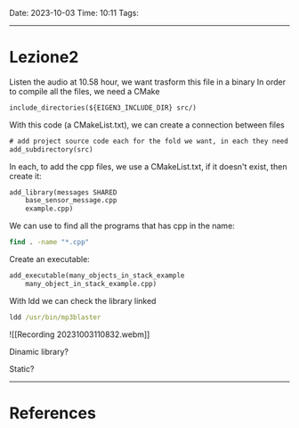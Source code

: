 Date: 2023-10-03
Time: 10:11
Tags:

---
# Lezione2

Listen the audio at 10.58 hour, 
we want trasform this file in a binary
In order to compile all the files, we need a CMake
```txt
include_directories(${EIGEN3_INCLUDE_DIR} src/)
```

With this code (a CMakeList.txt), we can create a connection between files
```txt
# add project source code each for the fold we want, in each they need a CMAKE already done
add_subdirectory(src)
```
In each, to add the cpp files, we use a CMakeList.txt, if it doesn't exist, then create it:
``` txt
add_library(messages SHARED
	base_sensor_message.cpp
	example.cpp)
```


We can use to find all the programs that has cpp in the name:
``` cmd
find . -name "*.cpp"
```

Create an executable:
```txt
add_executable(many_objects_in_stack_example
	many_object_in_stack_example.cpp)
```

With ldd we can check the library linked
```cmd
ldd /usr/bin/mp3blaster
```

![[Recording 20231003110832.webm]]



Dinamic library?

Static?

---
# References
